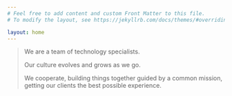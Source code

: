 ```yaml
---
# Feel free to add content and custom Front Matter to this file.
# To modify the layout, see https://jekyllrb.com/docs/themes/#overriding-theme-defaults

layout: home
---
```




> We are a team of technology specialists. 
> 
> Our culture evolves and grows as we go.
> 
> We cooperate, building things together guided by a common mission, getting our clients the best possible experience. 


